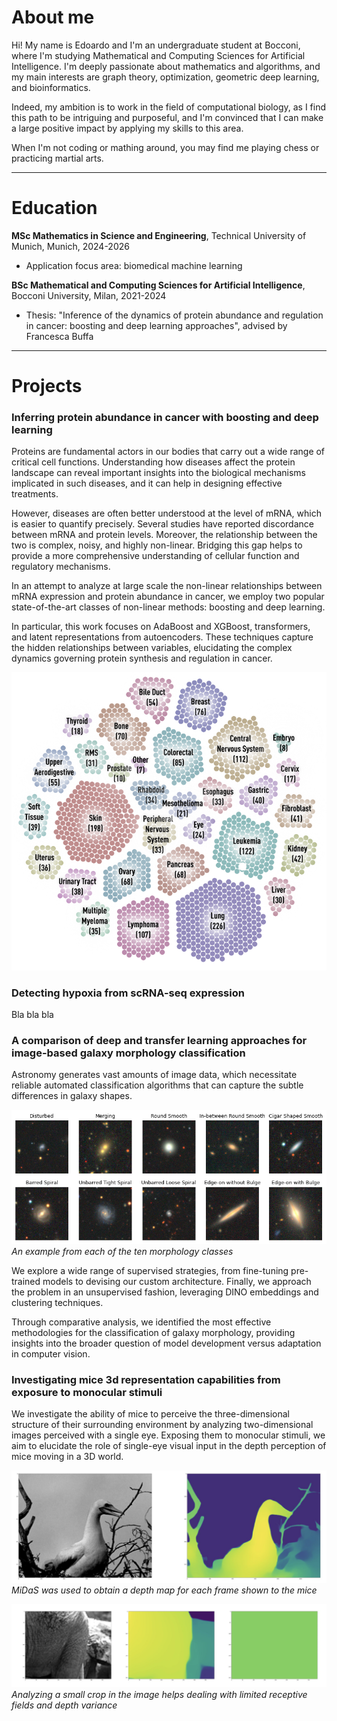 # About me
Hi! My name is Edoardo and I'm an undergraduate student at Bocconi, where I'm studying Mathematical and Computing Sciences for Artificial Intelligence. I'm deeply passionate about mathematics and algorithms, and my main interests are graph theory, optimization, geometric deep learning, and bioinformatics.

Indeed, my ambition is to work in the field of computational biology, as I find this path to be intriguing and purposeful, and I'm convinced that I can make a large positive impact by applying my skills to this area.

When I'm not coding or mathing around, you may find me playing chess or practicing martial arts.

---

# Education

**MSc Mathematics in Science and Engineering**, Technical University of Munich, Munich, 2024-2026
- Application focus area: biomedical machine learning

**BSc Mathematical and Computing Sciences for Artificial Intelligence**, Bocconi University, Milan, 2021-2024
- Thesis: "Inference of the dynamics of protein abundance and regulation in cancer: boosting and deep learning approaches", advised by Francesca Buffa

---

# Projects

### Inferring protein abundance in cancer with boosting and deep learning
Proteins are fundamental actors in our bodies that carry out a wide range of critical cell functions. Understanding how diseases affect the protein landscape can reveal important insights into the biological mechanisms implicated in such diseases, and it can help in designing effective treatments.

However, diseases are often better understood at the level of mRNA, which is easier to quantify precisely. Several studies have reported discordance between mRNA and protein levels. Moreover, the relationship between the two is complex, noisy, and highly non-linear. Bridging this gap helps to provide a more comprehensive understanding of cellular function and regulatory mechanisms.

In an attempt to analyze at large scale the non-linear relationships between mRNA expression and protein abundance in cancer, we employ two popular state-of-the-art classes of non-linear methods: boosting and deep learning.

In particular, this work focuses on AdaBoost and XGBoost, transformers, and latent representations from autoencoders.
These techniques capture the hidden relationships between variables, elucidating the complex dynamics governing protein synthesis and regulation in cancer.

![](/assets/img/ccle.png)

### Detecting hypoxia from scRNA-seq expression
Bla bla bla

### A comparison of deep and transfer learning approaches for image-based galaxy morphology classification
Astronomy generates vast amounts of image data, which necessitate reliable automated classification algorithms that can capture the subtle differences in galaxy shapes.

![](/assets/img/image_galaxies.png)
*An example from each of the ten morphology classes*

We explore a wide range of supervised strategies, from fine-tuning pre-trained models to devising our custom architecture. Finally, we approach the problem in an unsupervised fashion, leveraging DINO embeddings and clustering techniques.

Through comparative analysis, we identified the most effective methodologies for the classification of galaxy morphology, providing insights into the broader question of model development versus adaptation in computer vision.

### Investigating mice 3d representation capabilities from exposure to monocular stimuli
We investigate the ability of mice to perceive the three-dimensional structure of their surrounding environment by analyzing two-dimensional images perceived with a single eye. Exposing them to monocular stimuli, we aim to elucidate the role of single-eye visual input in the depth perception of mice moving in a 3D world.

![](/assets/img/depth.png)
*MiDaS was used to obtain a depth map for each frame shown to the mice*

![](/assets/img/crop.png)
*Analyzing a small crop in the image helps dealing with limited receptive fields and depth variance*
